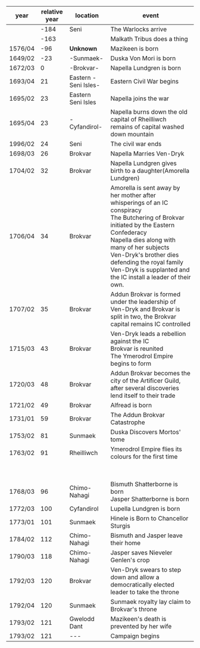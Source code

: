 |  year  | relative year |  location | event | 
| ------ | ------------- | --------- | ----- |
| | -184 | Seni | The Warlocks arrive |
| | -163 | | Malkath Tribus does a thing |
| 1576/04 | -96 | **Unknown** | Mazikeen is born |
| 1649/02 | -23 | -Sunmaek- | Duska Von Mori is born |
| 1672/03 | 0 | -Brokvar- | Napella Lundgren is born |
| 1693/04 | 21 | Eastern -Seni Isles- | Eastern Civil War begins | 
| 1695/02 | 23 | Eastern Seni Isles | Napella joins the war |
| 1695/04 | 23 | -Cyfandirol- | Napella burns down the old capital of Rheilliwch <br> remains of capital washed down mountain |
| 1996/02 | 24 | Seni | The  civil war ends |
| 1698/03 | 26 | Brokvar | Napella Marries Ven-Dryk |
| 1704/02 | 32 | Brokvar | Napella Lundgren gives birth to a daughter(Amorella Lundgren) |
| 1706/04 | 34 | Brokvar | Amorella is sent away by her mother after whisperings of an IC conspiracy <br> The Butchering of Brokvar initiated by the Eastern Confederacy <br> Napella dies along with many of her subjects <br> Ven-Dryk's brother dies defending the royal family <br> Ven-Dryk is supplanted and the IC install a leader of their own. |
| 1707/02 | 35 | Brokvar | Addun Brokvar is formed under the leadership of Ven-Dryk and Brokvar is split in two, the Brokvar capital remains IC controlled |
| 1715/03 | 43 | Brokvar | Ven-Dryk leads a rebellion against the IC <br> Brokvar is reunited <br> The Ymerodrol Empire begins to form |
| 1720/03 | 48 | Brokvar | Addun Brokvar becomes the city of the Artificer Guild, after several discoveries lend itself to their trade |
| 1721/02 | 49 | Brokvar | Alfread is born |
| 1731/01 | 59 | Brokvar | The Addun Brokvar Catastrophe |
| 1753/02 | 81 | Sunmaek | Duska Discovers Mortos' tome | 
| 1763/02 | 91 | Rheilliwch | Ymerodrol Empire flies its colours for the first time |
| | | | |
| | | | |
| | | | |
| | | | |
| | | | |
| | | | |
| | | | |
| | | | |
|  1768/03 | 96  | Chimo-Nahagi  | Bismuth Shatterborne is born <br> Jasper Shatterborne is born |
| 1772/03 | 100 | Cyfandirol | Lupella Lundgren is born |
| 1773/01 | 101 | Sunmaek | Hinele is Born to Chancellor Sturgis|
| 1784/02 | 112 | Chimo-Nahagi | Bismuth and Jasper leave their home |
| 1790/03 | 118 | Chimo-Nahagi | Jasper saves Nieveler Genlen's crop  |
| 1792/03| 120 | Brokvar | Ven-Dryk swears to step down and allow a democratically elected leader to take the throne |
|1792/04|120| Sunmaek | Sunmaek royalty lay claim to Brokvar's throne |
| 1793/02 | 121 | Gwelodd Dant | Mazikeen's death is prevented by her wife |
| 1793/02 | 121 | --- | Campaign begins |

